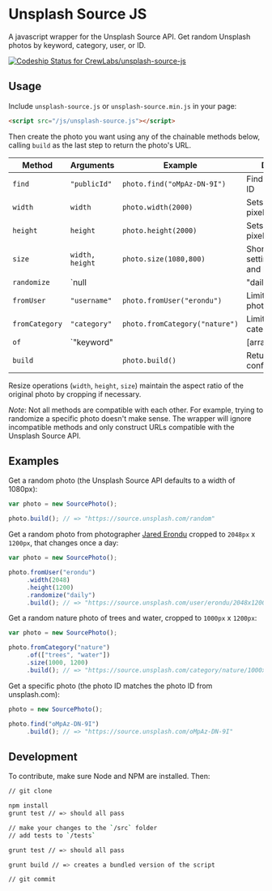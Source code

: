 # Unsplash Source JS

A javascript wrapper for the Unsplash Source API. Get random Unsplash photos by keyword, category, user, or ID.

[ ![Codeship Status for CrewLabs/unsplash-source-js](https://codeship.com/projects/668ef1e0-6255-0133-355b-1af77e49650b/status?branch=master)](https://codeship.com/projects/112623)

## Usage

Include `unsplash-source.js` or `unsplash-source.min.js` in your page:

```html
<script src="/js/unsplash-source.js"></script>
```

Then create the photo you want using any of the chainable methods below, calling `build` as the last step to return the photo's URL.

Method | Arguments | Example | Description
-------|-----------|---------|------------
`find`|`"publicId"`|`photo.find("oMpAz-DN-9I")`|Finds a photo by its ID
`width`|`width`|`photo.width(2000)`|Sets the width in pixels
`height`|`height`|`photo.height(2000)`|Sets the height in pixels
`size`|`width, height`|`photo.size(1080,800)`|Shorthand for setting the width and height in pixels
`randomize`|`null || "daily" || "weekly"`|`photo.randomize("weekly")`|Sets the randomization interval
`fromUser`|`"username"`|`photo.fromUser("erondu")`|Limits to a specific photographer
`fromCategory`|`"category"`|`photo.fromCategory("nature")`|Limits to a specific category
`of`|`"keyword" || [arrayOfKeywords]`|`photo.of("dog")`|Limits to tags or locations matching the keywords
`build`||`photo.build()`|Returns the configured URL.

Resize operations (`width`, `height`, `size`) maintain the aspect ratio of the original photo by cropping if necessary.

*Note*: Not all methods are compatible with each other. For example, trying to randomize a specific photo doesn't make sense. The wrapper will ignore incompatible methods and only construct URLs compatible with the Unsplash Source API.

## Examples

Get a random photo (the Unsplash Source API defaults to a width of 1080px):

```js
var photo = new SourcePhoto();

photo.build(); // => "https://source.unsplash.com/random"
```

Get a random photo from photographer [Jared Erondu](https://unsplash.com/erondu) cropped to `2048px` x `1200px`, that changes once a day:

```js
var photo = new SourcePhoto();

photo.fromUser("erondu")
     .width(2048)
     .height(1200)
     .randomize("daily")
     .build(); // => "https://source.unsplash.com/user/erondu/2048x1200/random,daily"
```

Get a random nature photo of trees and water, cropped to `1000px` x `1200px`:

```js
var photo = new SourcePhoto();

photo.fromCategory("nature")
     .of(["trees", "water"])
     .size(1000, 1200)
     .build(); // => "https://source.unsplash.com/category/nature/1000x1200/random?trees,water"
```

Get a specific photo (the photo ID matches the photo ID from unsplash.com):

```js
photo = new SourcePhoto();

photo.find("oMpAz-DN-9I")
     .build(); // => "https://source.unsplash.com/oMpAz-DN-9I"
```

## Development

To contribute, make sure Node and NPM are installed. Then:

```sh
// git clone

npm install
grunt test // => should all pass

// make your changes to the `/src` folder
// add tests to `/tests`

grunt test // => should all pass

grunt build // => creates a bundled version of the script

// git commit
```
